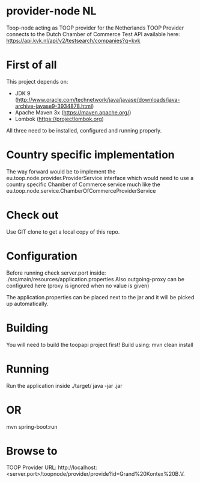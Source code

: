 # provider-node NL
Toop-node acting as TOOP provider for the Netherlands
TOOP Provider connects to the Dutch Chamber of Commerce Test API available here: https://api.kvk.nl/api/v2/testsearch/companies?q=kvk

# First of all #
This project depends on:
- JDK 9 (http://www.oracle.com/technetwork/java/javase/downloads/java-archive-javase9-3934878.html)
- Apache Maven 3x (https://maven.apache.org/)
- Lombok (https://projectlombok.org)

All three need to be installed, configured and running properly.

# Country specific implementation #
The way forward would be to implement the eu.toop.node.provider.ProviderService interface which would need to use a country specific Chamber of Commerce service much like the eu.toop.node.service.ChamberOfCommerceProviderService 

# Check out #
Use GIT clone to get a local copy of this repo.

# Configuration #
Before running check server.port inside:
./src/main/resources/application.properties
Also outgoing-proxy can be configured here (proxy is ignored when no value is given)

The application.properties can be placed next to the jar and it will be picked up automatically.

# Building #
You will need to build the toopapi project first!
Build using:
mvn clean install

# Running #
Run the application inside ./target/
java -jar <jar-name>.jar

# OR #
mvn spring-boot:run

# Browse to # 
TOOP Provider URL:
http://localhost:<server.port>/toopnode/provider/provide?id=Grand%20Kontex%20B.V.

 